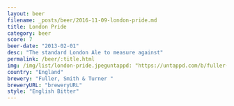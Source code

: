 ```yaml
---
layout: beer
filename: _posts/beer/2016-11-09-london-pride.md
title: London Pride
category: beer
score: 7
beer-date: "2013-02-01"
desc: "The standard London Ale to measure against"
permalink: /beer/:title.html
img: /img/list/london-pride.jpeguntappd: "https://untappd.com/b/fuller--smith---turner--london-pride/2762"
country: "England"
brewery: "Fuller, Smith & Turner "
breweryURL: "breweryURL"
style: "English Bitter"
---
```

